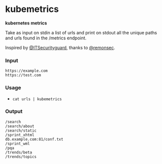 # kubemetrics

**kubernetes** **metrics** 

Take as input on stdin a list of urls and print on stdout all the unique paths and urls found in the /metrics endpoint.  

Inspired by [@ITSecurityguard](https://twitter.com/ITSecurityguard/status/1510951340763136005), thanks to [@remonsec](https://twitter.com/remonsec).

### Input

```
https://example.com
https://test.com
```

### Usage

- `cat urls | kubemetrics`

### Output

```
/search
/search/about
/search/static
/sprint_xhtml
db.example.com:81/conf.txt
/sprint_wml
/pqa
/trends/beta
/trends/topics
```

